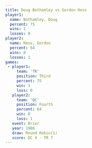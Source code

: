 ```yaml
---
title: Doug Bothamley vs Gordon Hess
player1:               
  name: Bothamley, Doug
  percent: 75          
  wins: 1              
  losses: 0            
player2:               
  name: Hess, Gordon   
  percent: 64          
  wins: 0              
  losses: 1            
games:
 - player1:         
     team: 'TR'     
     position: Third
     percent: 75    
     win: 1         
     loss: 0        
   player2:          
     team: 'QC'      
     position: Fourth
     percent: 64     
     win: 0          
     loss: 1         
   event: Brier        
   year: 1986          
   draw: Round Robin(1)
   score: QC 4 - TR 7  
---
```

